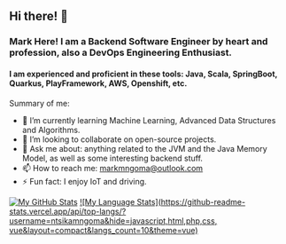 ## Hi there! 👋
### Mark Here! I am a Backend Software Engineer by heart and profession, also a DevOps Engineering Enthusiast.

#### I am experienced and proficient in these tools: Java, Scala, SpringBoot, Quarkus, PlayFramework, AWS, Openshift, etc.

Summary of me:

- 🌱 I’m currently learning Machine Learning, Advanced Data Structures and Algorithms.
- 👯 I’m looking to collaborate on open-source projects.
- 💬 Ask me about: anything related to the JVM and the Java Memory Model, as well as some interesting backend stuff.
- 📫 How to reach me: markmngoma@outlook.com
- ⚡ Fun fact: I enjoy IoT and driving.

[![My GitHub Stats](https://github-readme-stats.vercel.app/api/?username=ntsikamngoma&count_private=true&theme=vue&showicons=true)]()
[![My Language Stats](https://github-readme-stats.vercel.app/api/top-langs/?username=ntsikamngoma&hide=javascript,html,php,css, vue&layout=compact&langs_count=10&theme=vue)]()

